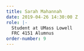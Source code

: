 ```yaml
---
title: Sarah Mahannah
date: 2019-04-26 14:30:00 Z
role: |-
  Student at UMass Lowell
  FRC 4151 Alumnus
order-number: 9
---
```


